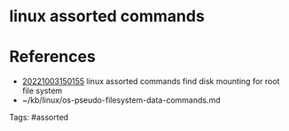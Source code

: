 # linux assorted commands

# References
- [20221003150155](/zet/20221003150155/) linux assorted commands find disk mounting for root file system
- ~/kb/linux/os-pseudo-filesystem-data-commands.md

Tags:
    #assorted

